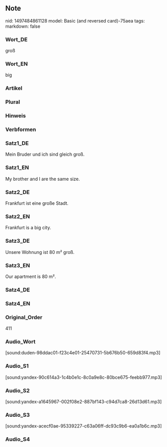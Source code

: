 ## Note
nid: 1497484861128
model: Basic (and reversed card)-75aea
tags: 
markdown: false

### Wort_DE
groß

### Wort_EN
big

### Artikel


### Plural


### Hinweis


### Verbformen


### Satz1_DE
Mein Bruder und ich sind gleich groß.

### Satz1_EN
My brother and I are the same size.

### Satz2_DE
Frankfurt ist eine große Stadt.

### Satz2_EN
Frankfurt is a big city.

### Satz3_DE
Unsere Wohnung ist 80 m² groß.

### Satz3_EN
Our apartment is 80 m².

### Satz4_DE


### Satz4_EN


### Original_Order
411

### Audio_Wort
[sound:duden-98ddac01-f23c4e01-25470731-5b676b50-659d83f4.mp3]

### Audio_S1
[sound:yandex-90c614a3-1c4b0e1c-8c0a9e8c-80bce675-feebb977.mp3]

### Audio_S2
[sound:yandex-a1645967-002f08e2-887bf143-c94d7ca8-26d13d61.mp3]

### Audio_S3
[sound:yandex-acecf0ae-95339227-c63a06ff-dc93c9b6-ea0a1b6c.mp3]

### Audio_S4

